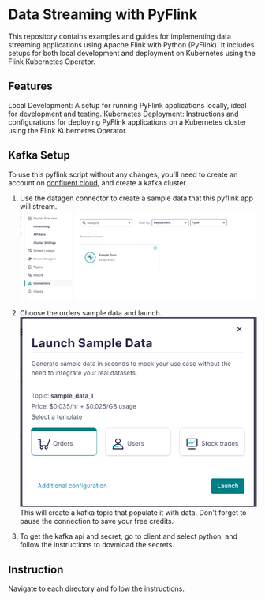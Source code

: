 # Data Streaming with PyFlink
This repository contains examples and guides for implementing data streaming applications using Apache Flink with Python (PyFlink). It includes setups for both local development and deployment on Kubernetes using the Flink Kubernetes Operator.

## Features
Local Development: A setup for running PyFlink applications locally, ideal for development and testing.
Kubernetes Deployment: Instructions and configurations for deploying PyFlink applications on a Kubernetes cluster using the Flink Kubernetes Operator.

## Kafka Setup
To use this pyflink script without any changes, you'll need to create an account on [confluent cloud](confluent.cloud), and create a kafka cluster.

1. Use the datagen connector to create a sample data that this pyflink app will stream.
![alt text](data-source.png)

2. Choose the orders sample data and launch.
![alt text](data-gen.png)
This will create a kafka topic that populate it with data. Don't forget to pause the connection to save your free credits.

3. To get the kafka api and secret, go to client and select python, and follow the instructions to download the secrets.


## Instruction
Navigate to each directory and follow the instructions.
